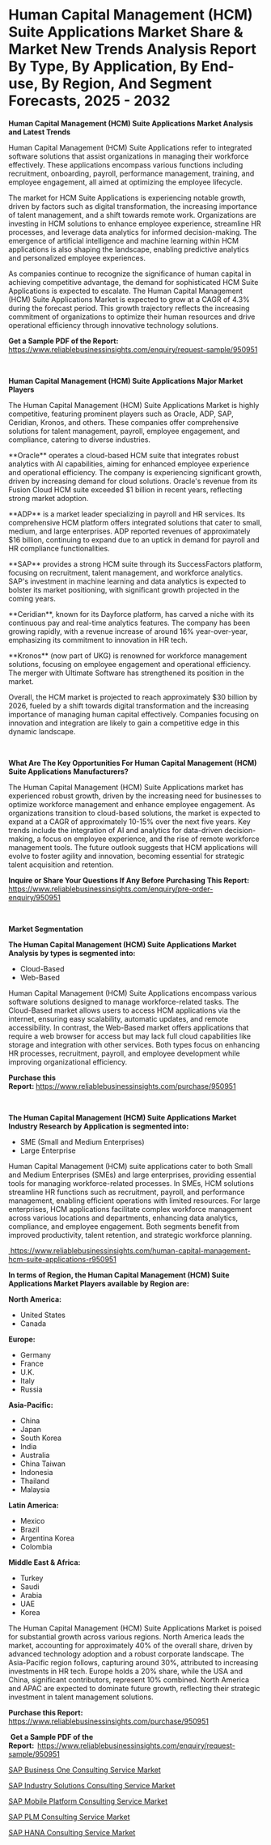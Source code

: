 <p><h1>Human Capital Management (HCM) Suite Applications Market Share & Market New Trends Analysis Report By Type, By Application, By End-use, By Region, And Segment Forecasts, 2025 - 2032</h1></p><p><strong>Human Capital Management (HCM) Suite Applications Market Analysis and Latest Trends</strong></p>
<p><p>Human Capital Management (HCM) Suite Applications refer to integrated software solutions that assist organizations in managing their workforce effectively. These applications encompass various functions including recruitment, onboarding, payroll, performance management, training, and employee engagement, all aimed at optimizing the employee lifecycle.</p><p>The market for HCM Suite Applications is experiencing notable growth, driven by factors such as digital transformation, the increasing importance of talent management, and a shift towards remote work. Organizations are investing in HCM solutions to enhance employee experience, streamline HR processes, and leverage data analytics for informed decision-making. The emergence of artificial intelligence and machine learning within HCM applications is also shaping the landscape, enabling predictive analytics and personalized employee experiences.</p><p>As companies continue to recognize the significance of human capital in achieving competitive advantage, the demand for sophisticated HCM Suite Applications is expected to escalate. The Human Capital Management (HCM) Suite Applications Market is expected to grow at a CAGR of 4.3% during the forecast period. This growth trajectory reflects the increasing commitment of organizations to optimize their human resources and drive operational efficiency through innovative technology solutions.</p></p>
<p><strong>Get a Sample PDF of the Report:&nbsp;</strong> <a href="https://www.reliablebusinessinsights.com/enquiry/request-sample/950951?utm_campaign=1877&utm_medium=2&utm_source=Github&utm_content=ia&utm_term=11032025&utm_id=human-capital-management-hcm-suite-applications">https://www.reliablebusinessinsights.com/enquiry/request-sample/950951</a></p>
<p>&nbsp;</p>
<p><strong>Human Capital Management (HCM) Suite Applications Major Market Players</strong></p>
<p><p>The Human Capital Management (HCM) Suite Applications Market is highly competitive, featuring prominent players such as Oracle, ADP, SAP, Ceridian, Kronos, and others. These companies offer comprehensive solutions for talent management, payroll, employee engagement, and compliance, catering to diverse industries.</p><p>**Oracle** operates a cloud-based HCM suite that integrates robust analytics with AI capabilities, aiming for enhanced employee experience and operational efficiency. The company is experiencing significant growth, driven by increasing demand for cloud solutions. Oracle's revenue from its Fusion Cloud HCM suite exceeded $1 billion in recent years, reflecting strong market adoption.</p><p>**ADP** is a market leader specializing in payroll and HR services. Its comprehensive HCM platform offers integrated solutions that cater to small, medium, and large enterprises. ADP reported revenues of approximately $16 billion, continuing to expand due to an uptick in demand for payroll and HR compliance functionalities.</p><p>**SAP** provides a strong HCM suite through its SuccessFactors platform, focusing on recruitment, talent management, and workforce analytics. SAP's investment in machine learning and data analytics is expected to bolster its market positioning, with significant growth projected in the coming years.</p><p>**Ceridian**, known for its Dayforce platform, has carved a niche with its continuous pay and real-time analytics features. The company has been growing rapidly, with a revenue increase of around 16% year-over-year, emphasizing its commitment to innovation in HR tech.</p><p>**Kronos** (now part of UKG) is renowned for workforce management solutions, focusing on employee engagement and operational efficiency. The merger with Ultimate Software has strengthened its position in the market.</p><p>Overall, the HCM market is projected to reach approximately $30 billion by 2026, fueled by a shift towards digital transformation and the increasing importance of managing human capital effectively. Companies focusing on innovation and integration are likely to gain a competitive edge in this dynamic landscape.</p></p>
<p>&nbsp;</p>
<p><strong>What Are The Key Opportunities For Human Capital Management (HCM) Suite Applications Manufacturers?</strong></p>
<p><p>The Human Capital Management (HCM) Suite Applications market has experienced robust growth, driven by the increasing need for businesses to optimize workforce management and enhance employee engagement. As organizations transition to cloud-based solutions, the market is expected to expand at a CAGR of approximately 10-15% over the next five years. Key trends include the integration of AI and analytics for data-driven decision-making, a focus on employee experience, and the rise of remote workforce management tools. The future outlook suggests that HCM applications will evolve to foster agility and innovation, becoming essential for strategic talent acquisition and retention.</p></p>
<p><strong>Inquire or Share Your Questions If Any Before Purchasing This Report:</strong> <a href="https://www.reliablebusinessinsights.com/enquiry/pre-order-enquiry/950951?utm_campaign=1877&utm_medium=2&utm_source=Github&utm_content=ia&utm_term=11032025&utm_id=human-capital-management-hcm-suite-applications">https://www.reliablebusinessinsights.com/enquiry/pre-order-enquiry/950951</a></p>
<p>&nbsp;</p>
<p><strong>Market Segmentation</strong></p>
<p><strong>The Human Capital Management (HCM) Suite Applications Market Analysis by types is segmented into:</strong></p>
<p><ul><li>Cloud-Based</li><li>Web-Based</li></ul></p>
<p><p>Human Capital Management (HCM) Suite Applications encompass various software solutions designed to manage workforce-related tasks. The Cloud-Based market allows users to access HCM applications via the internet, ensuring easy scalability, automatic updates, and remote accessibility. In contrast, the Web-Based market offers applications that require a web browser for access but may lack full cloud capabilities like storage and integration with other services. Both types focus on enhancing HR processes, recruitment, payroll, and employee development while improving organizational efficiency.</p></p>
<p><strong>Purchase this Report:&nbsp;</strong><a href="https://www.reliablebusinessinsights.com/purchase/950951?utm_campaign=1877&utm_medium=2&utm_source=Github&utm_content=ia&utm_term=11032025&utm_id=human-capital-management-hcm-suite-applications">https://www.reliablebusinessinsights.com/purchase/950951</a></p>
<p>&nbsp;</p>
<p><strong>The Human Capital Management (HCM) Suite Applications Market Industry Research by Application is segmented into:</strong></p>
<p><ul><li>SME (Small and Medium Enterprises)</li><li>Large Enterprise</li></ul></p>
<p><p>Human Capital Management (HCM) suite applications cater to both Small and Medium Enterprises (SMEs) and large enterprises, providing essential tools for managing workforce-related processes. In SMEs, HCM solutions streamline HR functions such as recruitment, payroll, and performance management, enabling efficient operations with limited resources. For large enterprises, HCM applications facilitate complex workforce management across various locations and departments, enhancing data analytics, compliance, and employee engagement. Both segments benefit from improved productivity, talent retention, and strategic workforce planning.</p></p>
<p><a href="https://www.reliablebusinessinsights.com/human-capital-management-hcm-suite-applications-r950951?utm_campaign=1877&utm_medium=2&utm_source=Github&utm_content=ia&utm_term=11032025&utm_id=human-capital-management-hcm-suite-applications">&nbsp;https://www.reliablebusinessinsights.com/human-capital-management-hcm-suite-applications-r950951</a></p>
<p><strong>In terms of Region, the Human Capital Management (HCM) Suite Applications Market Players available by Region are:</strong></p>
<p>
    <p> <strong> North America: </strong>
        <ul>
            <li>United States</li>
            <li>Canada</li>
        </ul>
        </p> 
    <p> <strong> Europe: </strong>
        <ul>
            <li>Germany</li>
            <li>France</li>
            <li>U.K.</li>
            <li>Italy</li>
            <li>Russia</li>
        </ul>
        </p> 
    <p> <strong> Asia-Pacific: </strong>
        <ul>
            <li>China</li>
            <li>Japan</li>
            <li>South Korea</li>
            <li>India</li>
            <li>Australia</li>
            <li>China Taiwan</li>
            <li>Indonesia</li>
            <li>Thailand</li>
            <li>Malaysia</li>
        </ul>
        </p> 
    <p> <strong> Latin America: </strong>
        <ul>
            <li>Mexico</li>
            <li>Brazil</li>
            <li>Argentina Korea</li>
            <li>Colombia</li>
        </ul>
        </p> 
    <p> <strong> Middle East & Africa: </strong>
        <ul>
            <li>Turkey</li>
            <li>Saudi</li>
            <li>Arabia</li>
            <li>UAE</li>
            <li>Korea</li>
        </ul>
    </p>
    </p>
<p><p>The Human Capital Management (HCM) Suite Applications Market is poised for substantial growth across various regions. North America leads the market, accounting for approximately 40% of the overall share, driven by advanced technology adoption and a robust corporate landscape. The Asia-Pacific region follows, capturing around 30%, attributed to increasing investments in HR tech. Europe holds a 20% share, while the USA and China, significant contributors, represent 10% combined. North America and APAC are expected to dominate future growth, reflecting their strategic investment in talent management solutions.</p></p>
<p><strong>Purchase this Report: </strong><a href="https://www.reliablebusinessinsights.com/purchase/950951?utm_campaign=1877&utm_medium=2&utm_source=Github&utm_content=ia&utm_term=11032025&utm_id=human-capital-management-hcm-suite-applications">https://www.reliablebusinessinsights.com/purchase/950951</a></p>
<p>&nbsp;<strong>Get a Sample PDF of the Report:&nbsp;&nbsp;</strong><a href="https://www.reliablebusinessinsights.com/enquiry/request-sample/950951?utm_campaign=1877&utm_medium=2&utm_source=Github&utm_content=ia&utm_term=11032025&utm_id=human-capital-management-hcm-suite-applications">https://www.reliablebusinessinsights.com/enquiry/request-sample/950951</a></p>
<p><strong></strong></p>
<p><p><a href="https://github.com/PeterParrish5/Market-Research-Report-List-7/blob/main/sap-business-one-consulting-service-market.md?utm_campaign=1877&utm_medium=2&utm_source=Github&utm_content=ia&utm_term=11032025&utm_id=human-capital-management-hcm-suite-applications">SAP Business One Consulting Service Market</a></p><p><a href="https://github.com/mcfred89/Market-Research-Report-List-1/blob/main/sap-industry-solutions-consulting-service-market.md?utm_campaign=1877&utm_medium=2&utm_source=Github&utm_content=ia&utm_term=11032025&utm_id=human-capital-management-hcm-suite-applications">SAP Industry Solutions Consulting Service Market</a></p><p><a href="https://github.com/comasnickie/Market-Research-Report-List-1/blob/main/sap-mobile-platform-consulting-service-market.md?utm_campaign=1877&utm_medium=2&utm_source=Github&utm_content=ia&utm_term=11032025&utm_id=human-capital-management-hcm-suite-applications">SAP Mobile Platform Consulting Service Market</a></p><p><a href="https://github.com/toldenargelia86/Market-Research-Report-List-1/blob/main/sap-plm-consulting-service-market.md?utm_campaign=1877&utm_medium=2&utm_source=Github&utm_content=ia&utm_term=11032025&utm_id=human-capital-management-hcm-suite-applications">SAP PLM Consulting Service Market</a></p><p><a href="https://github.com/wileonie19657/Market-Research-Report-List-1/blob/main/sap-hana-consulting-service-market.md?utm_campaign=1877&utm_medium=2&utm_source=Github&utm_content=ia&utm_term=11032025&utm_id=human-capital-management-hcm-suite-applications">SAP HANA Consulting Service Market</a></p></p>
